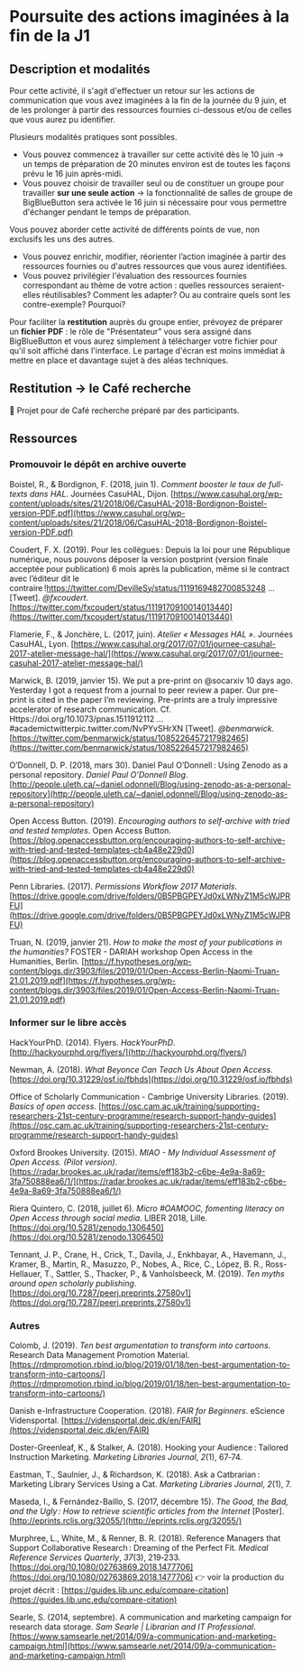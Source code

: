 # Poursuite des actions imaginées à la fin de la J1

## Description et modalités

Pour cette activité, il s'agit d'effectuer un retour sur les actions de communication que vous avez imaginées à la fin de la journée du 9 juin, et de les prolonger à partir des ressources fournies ci-dessous et/ou de celles que vous aurez pu identifier.

Plusieurs modalités pratiques sont possibles.

 * Vous pouvez commencez à travailler sur cette activité dès le 10 juin -> un temps de préparation de 20 minutes environ est de toutes les façons prévu le 16 juin après-midi.
 * Vous pouvez choisir de travailler seul ou de constituer un groupe pour travailler **sur une seule action** -> la fonctionnalité de salles de groupe de BigBlueButton sera activée le 16 juin si nécessaire pour vous permettre d'échanger pendant le temps de préparation.

Vous pouvez aborder cette activité de différents points de vue, non exclusifs les uns des autres.

*  Vous pouvez enrichir, modifier, réorienter l’action imaginée à partir des ressources fournies ou d'autres ressources que vous aurez identifiées.
*  Vous pouvez privilégier l'évaluation des ressources fournies correspondant au thème de votre action : quelles ressources seraient-elles réutilisables? Comment les adapter? Ou au contraire quels sont les contre-exemple? Pourquoi?

Pour faciliter la **restitution** auprès du groupe entier, prévoyez de préparer un **fichier PDF** : le rôle de "Présentateur" vous sera assigné dans BigBlueButton et vous aurez simplement à télécharger votre fichier pour qu'il soit affiché dans l'interface. Le partage d'écran est moins immédiat à mettre en place et davantage sujet à des aléas techniques.

## Restitution -> le Café recherche

:link: Projet pour de Café recherche préparé par des participants.

## Ressources

### Promouvoir le dépôt en archive ouverte

Boistel, R., & Bordignon, F. (2018, juin 1). _Comment booster le taux de full-texts dans HAL_. Journées CasuHAL, Dijon. [https://www.casuhal.org/wp-content/uploads/sites/21/2018/06/CasuHAL-2018-Bordignon-Boistel-version-PDF.pdf](https://www.casuhal.org/wp-content/uploads/sites/21/2018/06/CasuHAL-2018-Bordignon-Boistel-version-PDF.pdf)

Coudert, F. X. (2019). Pour les collègues : Depuis la loi pour une République numérique, nous pouvons déposer la version postprint (version finale acceptée pour publication) 6 mois après la publication, même si le contract avec l’éditeur dit le contraire !https://twitter.com/DevilleSy/status/1119169482700853248 … [Tweet]. _@fxcoudert_. [https://twitter.com/fxcoudert/status/1119170910014013440](https://twitter.com/fxcoudert/status/1119170910014013440)

Flamerie, F., & Jonchère, L. (2017, juin). _Atelier « Messages HAL »_. Journées CasuHAL, Lyon. [https://www.casuhal.org/2017/07/01/journee-casuhal-2017-atelier-message-hal/](https://www.casuhal.org/2017/07/01/journee-casuhal-2017-atelier-message-hal/)

Marwick, B. (2019, janvier 15). We put a pre-print on @socarxiv 10 days ago. Yesterday I got a request from a journal to peer review a paper. Our pre-print is cited in the paper I’m reviewing. Pre-prints are a truly impressive accelerator of research communication. Cf. Https://doi.org/10.1073/pnas.1511912112 … #academictwitterpic.twitter.com/NvPYvSHrXN [Tweet]. _@benmarwick_. [https://twitter.com/benmarwick/status/1085226457217982465](https://twitter.com/benmarwick/status/1085226457217982465)

O’Donnell, D. P. (2018, mars 30). Daniel Paul O’Donnell : Using Zenodo as a personal repository. _Daniel Paul O’Donnell Blog_. [http://people.uleth.ca/~daniel.odonnell/Blog/using-zenodo-as-a-personal-repository](http://people.uleth.ca/~daniel.odonnell/Blog/using-zenodo-as-a-personal-repository)

Open Access Button. (2019). _Encouraging authors to self-archive with tried and tested templates_. Open Access Button. [https://blog.openaccessbutton.org/encouraging-authors-to-self-archive-with-tried-and-tested-templates-cb4a48e229d0](https://blog.openaccessbutton.org/encouraging-authors-to-self-archive-with-tried-and-tested-templates-cb4a48e229d0)

Penn Libraries. (2017). _Permissions Workflow 2017 Materials_. [https://drive.google.com/drive/folders/0B5PBGPEYJd0xLWNyZ1M5cWJPRFU](https://drive.google.com/drive/folders/0B5PBGPEYJd0xLWNyZ1M5cWJPRFU)</div>

Truan, N. (2019, janvier 21). _How to make the most of  your publications in the  humanities?_ FOSTER - DARIAH workshop Open Access in the Humanities, Berlin. [https://f.hypotheses.org/wp-content/blogs.dir/3903/files/2019/01/Open-Access-Berlin-Naomi-Truan-21.01.2019.pdf](https://f.hypotheses.org/wp-content/blogs.dir/3903/files/2019/01/Open-Access-Berlin-Naomi-Truan-21.01.2019.pdf)

### Informer sur le libre accès

HackYourPhD. (2014). Flyers. _HackYourPhD_. [http://hackyourphd.org/flyers/](http://hackyourphd.org/flyers/)

Newman, A. (2018). _What Beyonce Can Teach Us About Open Access_. [https://doi.org/10.31229/osf.io/fbhds](https://doi.org/10.31229/osf.io/fbhds)

Office of Scholarly Communication - Cambrige University Libraries. (2019). _Basics of open access_. [https://osc.cam.ac.uk/training/supporting-researchers-21st-century-programme/research-support-handy-guides](https://osc.cam.ac.uk/training/supporting-researchers-21st-century-programme/research-support-handy-guides)

Oxford Brookes University. (2015). _MIAO - My Individual Assessment of Open Access. (Pilot version)_. [https://radar.brookes.ac.uk/radar/items/eff183b2-c6be-4e9a-8a69-3fa750888ea6/1/](https://radar.brookes.ac.uk/radar/items/eff183b2-c6be-4e9a-8a69-3fa750888ea6/1/)

Riera Quintero, C. (2018, juillet 6). _Micro #OAMOOC, fomenting literacy on Open Access through social media_. LIBER 2018, Lille. [https://doi.org/10.5281/zenodo.1306450](https://doi.org/10.5281/zenodo.1306450)

Tennant, J. P., Crane, H., Crick, T., Davila, J., Enkhbayar, A., Havemann, J., Kramer, B., Martin, R., Masuzzo, P., Nobes, A., Rice, C., López, B. R., Ross-Hellauer, T., Sattler, S., Thacker, P., & Vanholsbeeck, M. (2019). _Ten myths around open scholarly publishing_. [https://doi.org/10.7287/peerj.preprints.27580v1](https://doi.org/10.7287/peerj.preprints.27580v1)

### Autres

Colomb, J. (2019). _Ten best argumentation to transform into cartoons_. Research Data Management Promotion Material. [https://rdmpromotion.rbind.io/blog/2019/01/18/ten-best-argumentation-to-transform-into-cartoons/](https://rdmpromotion.rbind.io/blog/2019/01/18/ten-best-argumentation-to-transform-into-cartoons/)

Danish e-Infrastructure Cooperation. (2018). _FAIR for Beginners_. eScience Vidensportal. [https://vidensportal.deic.dk/en/FAIR](https://vidensportal.deic.dk/en/FAIR)

Doster-Greenleaf, K., & Stalker, A. (2018). Hooking your Audience : Tailored Instruction Marketing. _Marketing Libraries Journal_, _2_(1), 67‑74.

Eastman, T., Saulnier, J., & Richardson, K. (2018). Ask a Catbrarian : Marketing Library Services Using a Cat. _Marketing Libraries Journal_, _2_(1), 7.

Maseda, I., & Fernández-Baillo, S. (2017, décembre 15). _The Good, the Bad, and the Ugly : How to retrieve scientific articles from the Internet_ [Poster]. [http://eprints.rclis.org/32055/](http://eprints.rclis.org/32055/)</div>

Murphree, L., White, M., & Renner, B. R. (2018). Reference Managers that Support Collaborative Research : Dreaming of the Perfect Fit. _Medical Reference Services Quarterly_, _37_(3), 219‑233\. [https://doi.org/10.1080/02763869.2018.1477706](https://doi.org/10.1080/02763869.2018.1477706)
:point_right: voir la production du projet décrit : [https://guides.lib.unc.edu/compare-citation](https://guides.lib.unc.edu/compare-citation)

Searle, S. (2014, septembre). A communication and marketing campaign for research data storage. _Sam Searle | Librarian and IT Professional_. [https://www.samsearle.net/2014/09/a-communication-and-marketing-campaign.html](https://www.samsearle.net/2014/09/a-communication-and-marketing-campaign.html)</div>
